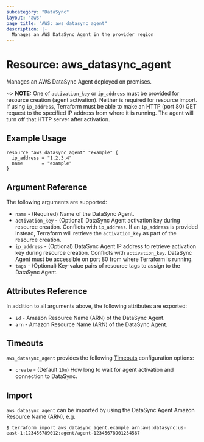 ```yaml
---
subcategory: "DataSync"
layout: "aws"
page_title: "AWS: aws_datasync_agent"
description: |-
  Manages an AWS DataSync Agent in the provider region
---
```


# Resource: aws_datasync_agent

Manages an AWS DataSync Agent deployed on premises.

~> **NOTE:** One of `activation_key` or `ip_address` must be provided for resource creation (agent activation). Neither is required for resource import. If using `ip_address`, Terraform must be able to make an HTTP (port 80) GET request to the specified IP address from where it is running. The agent will turn off that HTTP server after activation.

## Example Usage

```hcl
resource "aws_datasync_agent" "example" {
  ip_address = "1.2.3.4"
  name       = "example"
}
```

## Argument Reference

The following arguments are supported:

* `name` - (Required) Name of the DataSync Agent.
* `activation_key` - (Optional) DataSync Agent activation key during resource creation. Conflicts with `ip_address`. If an `ip_address` is provided instead, Terraform will retrieve the `activation_key` as part of the resource creation.
* `ip_address` - (Optional) DataSync Agent IP address to retrieve activation key during resource creation. Conflicts with `activation_key`. DataSync Agent must be accessible on port 80 from where Terraform is running.
* `tags` - (Optional) Key-value pairs of resource tags to assign to the DataSync Agent.

## Attributes Reference

In addition to all arguments above, the following attributes are exported:

* `id` - Amazon Resource Name (ARN) of the DataSync Agent.
* `arn` - Amazon Resource Name (ARN) of the DataSync Agent.

## Timeouts

`aws_datasync_agent` provides the following [Timeouts](/docs/configuration/resources.html#timeouts) configuration options:

* `create` - (Default `10m`) How long to wait for agent activation and connection to DataSync.

## Import

`aws_datasync_agent` can be imported by using the DataSync Agent Amazon Resource Name (ARN), e.g.

```
$ terraform import aws_datasync_agent.example arn:aws:datasync:us-east-1:123456789012:agent/agent-12345678901234567
```

